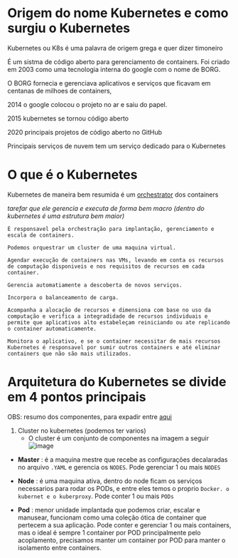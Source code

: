 # Origem do nome Kubernetes e como surgiu o Kubernetes

Kubernetes ou  K8s é uma palavra de origem grega e quer dizer timoneiro

É um sistma de código aberto para gerenciamento de containers. Foi criado em 2003 como uma tecnologia interna do google com o nome de BORG.

O BORG fornecia e gerenciava aplicativos e serviços que ficavam em centanas de milhoes de containers,

2014 o google colocou o projeto no ar e saiu do papel.

2015 kubernetes se tornou código aberto

2020 principais projetos de código aberto no GitHub

Principais serviços de nuvem tem um serviço dedicado para o Kubernetes

# O que é o Kubernetes

Kubernetes de maneira bem resumida é um [orchestrator](/Orchestrator.md/#orchestração-de-containershttpswwwredhatcompt-brtopicscontainerswhat-is-container-orchestration) dos containers

*tarefar que ele gerencia e executa de forma bem macro (dentro do kubernetes é uma estrutura bem maior)*
``` 
É responsavel pela orchestração para implantação, gerenciamento e escala de containers.

Podemos orquestrar um cluster de uma maquina virtual.

Agendar execução de containers nas VMs, levando em conta os recursos de computação disponiveis e nos requisitos de recursos em cada container.

Gerencia automatiamente a descoberta de novos serviços.

Incorpora o balanceamento de carga.

Acompanha a alocação de recursos e dimensiona com base no uso da computação e verifica a integradidade de recursos individuais e permite que aplicativos alto estabeleçam reiniciando ou ate replicando o container automaticamente.

Monitora o aplicativo, e se o container necessitar de mais recursos Kubernetes é responsavel por sumir outros containers e até eliminar containers que não são mais utilizados.
```

# Arquitetura do Kubernetes se divide em 4 pontos principais

OBS: resumo dos componentes, para expadir entre [aqui](/Kubernetes/Componentes.md)

1. Cluster no kubernetes (podemos ter varios)
    - O cluster é um conjunto de componentes na imagem a seguir
![image](https://user-images.githubusercontent.com/95287311/174880236-1145982f-8a2b-4729-99d6-18634b64b630.png)

- **Master** : é a maquina mestre que recebe as configurações decalaradas no arquivo ```.YAML``` e gerencia os ```NODES```. Pode gerenciar 1 ou mais ```NODES```

- **Node** : é uma maquina ativa, dentro do node ficam os serviços necessarios para rodar os PODs, e entre eles temos o proprio ```Docker. o kubernet e o kuberproxy```. Pode conter 1 ou mais ```PODs```

- **Pod** : menor unidade implantada que podemos criar, escalar e manusear, funcionam como uma coleção ótica de container que pertecem a sua aplicação. Pode conter e gerenciar 1 ou mais containers, mas o ideal é sempre 1 container por POD principalmente pelo acoplamento, precisamos manter um container por POD para manter o isolamento entre containers.